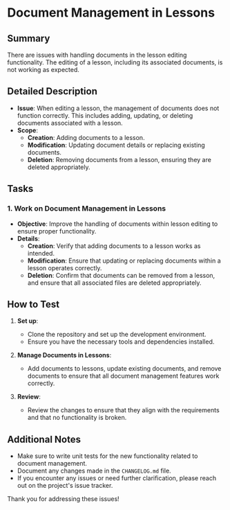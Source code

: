 # Document Management in Lessons

## Summary

There are issues with handling documents in the lesson editing functionality. The editing of a lesson, including its associated documents, is not working as expected.

## Detailed Description

- **Issue**: When editing a lesson, the management of documents does not function correctly. This includes adding, updating, or deleting documents associated with a lesson.
- **Scope**:
  - **Creation**: Adding documents to a lesson.
  - **Modification**: Updating document details or replacing existing documents.
  - **Deletion**: Removing documents from a lesson, ensuring they are deleted appropriately.

## Tasks

### 1. Work on Document Management in Lessons

- **Objective**: Improve the handling of documents within lesson editing to ensure proper functionality.
- **Details**:
  - **Creation**: Verify that adding documents to a lesson works as intended.
  - **Modification**: Ensure that updating or replacing documents within a lesson operates correctly.
  - **Deletion**: Confirm that documents can be removed from a lesson, and ensure that all associated files are deleted appropriately.

## How to Test

1. **Set up**:
   - Clone the repository and set up the development environment.
   - Ensure you have the necessary tools and dependencies installed.

2. **Manage Documents in Lessons**:
   - Add documents to lessons, update existing documents, and remove documents to ensure that all document management features work correctly.

3. **Review**:
   - Review the changes to ensure that they align with the requirements and that no functionality is broken.

## Additional Notes

- Make sure to write unit tests for the new functionality related to document management.
- Document any changes made in the `CHANGELOG.md` file.
- If you encounter any issues or need further clarification, please reach out on the project's issue tracker.

Thank you for addressing these issues!
